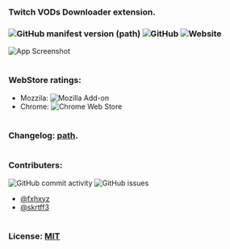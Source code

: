 ### Twitch VODs Downloader extension.

### ![GitHub manifest version (path)](https://img.shields.io/github/manifest-json/v/fxhxyz4/twitchdownloader) ![GitHub](https://img.shields.io/github/license/fxhxyz4/twitchdownloader) ![Website](https://img.shields.io/website?url=https%3A%2F%2Ffxhxyz4.github.io%2FTwitchDownloader)

![App Screenshot](https://via.placeholder.com/468x300?text=App+Screenshot+Here)

#

### WebStore ratings:

- Mozzila: ![Mozilla Add-on](https://img.shields.io/amo/rating/5315315)
- Chrome: ![Chrome Web Store](https://img.shields.io/chrome-web-store/rating/5315315)

#

### Changelog: [path](./CHANGELOG.md).

#

### Contributers:

![GitHub commit activity](https://img.shields.io/github/commit-activity/w/fxhxyz4/Twitchdownloader)
![GitHub issues](https://img.shields.io/github/issues/fxhxyz4/twitchdownloader)

- [@fxhxyz](https://github.com/fxhxyz4)
- [@skrtff3](https://github.com/skrtff3)

#

### License: [MIT](./LICENSE.md)
